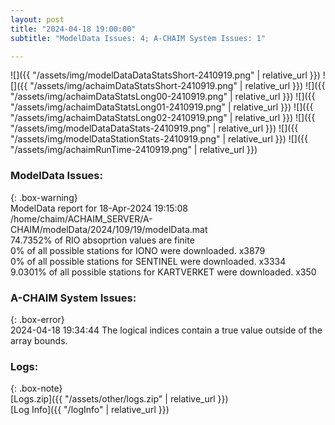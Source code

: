 ```yaml
---
layout: post
title: "2024-04-18 19:00:00"
subtitle: "ModelData Issues: 4; A-CHAIM System Issues: 1"

---
```


![]({{ "/assets/img/modelDataDataStatsShort-2410919.png" | relative_url }})
![]({{ "/assets/img/achaimDataStatsShort-2410919.png" | relative_url }})
![]({{ "/assets/img/achaimDataStatsLong00-2410919.png" | relative_url }})
![]({{ "/assets/img/achaimDataStatsLong01-2410919.png" | relative_url }})
![]({{ "/assets/img/achaimDataStatsLong02-2410919.png" | relative_url }})
![]({{ "/assets/img/modelDataDataStats-2410919.png" | relative_url }})
![]({{ "/assets/img/modelDataStationStats-2410919.png" | relative_url }})
![]({{ "/assets/img/achaimRunTime-2410919.png" | relative_url }})


### ModelData Issues:  
  
{: .box-warning}  
 ModelData report for 18-Apr-2024 19:15:08   
 /home/chaim/ACHAIM_SERVER/A-CHAIM/modelData/2024/109/19/modelData.mat   
 74.7352% of RIO absoprtion values are finite   
 0% of all possible stations for IONO were downloaded. x3879   
 0% of all possible stations for SENTINEL were downloaded. x3334   
 9.0301% of all possible stations for KARTVERKET were downloaded. x350   
  
### A-CHAIM System Issues:  
  
{: .box-error}  
2024-04-18 19:34:44 The logical indices contain a true value outside of the array bounds.  

### Logs:  
  
{: .box-note}  
[Logs.zip]({{ "/assets/other/logs.zip" | relative_url }})  
[Log Info]({{ "/logInfo" | relative_url }})  
